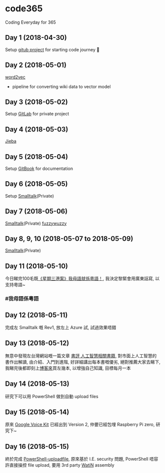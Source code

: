 # code365

Coding Everyday for 365

## Day 1 (2018-04-30)

Setup [gitub project](https://github.com/giggslam/code365) for starting code journey 🏃

## Day 2 (2018-05-01)

[word2vec](https://github.com/giggslam/word2vec)

- pipeline for converting wiki data to vector model

## Day 3 (2018-05-02)

Setup [GitLab](https://www.gitlab.com) for private project

## Day 4 (2018-05-03)

[Jieba](https://github.com/giggslam/jieba)

## Day 5 (2018-05-04)

Setup [GitBook](https://www.gitbook.com) for documentation

## Day 6 (2018-05-05)

Setup [Smalltalk](https://gitlab.com/ryanlam/Smalltalk)(Private)

## Day 7 (2018-05-06)

[Smalltalk](https://gitlab.com/ryanlam/Smalltalk)(Private)
[fuzzywuzzy](https://github.com/giggslam/fuzzywuzzy)

## Day 8, 9, 10 (2018-05-07 to 2018-05-09)

[Smalltalk](https://gitlab.com/ryanlam/Smalltalk)(Private)

## Day 11 (2018-05-10)

今日睇完100毛既[《星期三港案》我母語就係粵語！](https://www.facebook.com/100most/videos/1590339141093727), 我決定黎緊會用廣東話寫, 以支持粵語~

### #我母語係粵語

## Day 12 (2018-05-11)

完成左 Smalltalk 嘅 Rev1, 放左上 Azure 試, 試過效果唔錯

## Day 13 (2018-05-12)

無意中發現左台灣網站嘅一篇文章 [書評 人工智慧相關書籍](https://episode.cc/read/cnchi/BookReview-AI), 對市面上人工智慧的書作出解讀, 由介紹、入門到進階, 好詳細講出每本書嘅優劣, 絕對推薦大家去睇下, 我睇完後都即刻上[博客來](https://www.books.com.tw)買左幾本, 以增強自己知識, 目標每月一本

## Day 14 (2018-05-13)

研究下可以用 PowerShell 做到自動 upload files

## Day 15 (2018-05-14)

原來 [Google Voice Kit](https://aiyprojects.withgoogle.com/voice/) 已經出到 Version 2, 仲要已經包埋 Raspberry Pi zero, 研究下~

## Day 16 (2018-05-15)

終於完成 [PowerShell-uploadfile](https://github.com/giggslam/PowerShell-uploadfile), 原來基於 I.E. security 問題, PowerShell 唔容許直接操控 file upload, 要用 3rd party [WatiN](https://sourceforge.net/projects/watin/) assembly 

